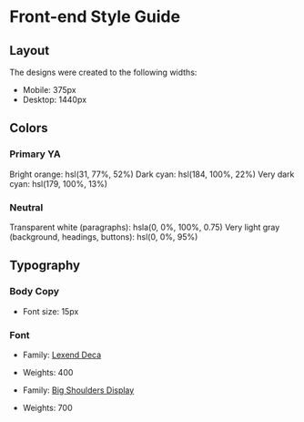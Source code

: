 # Front-end Style Guide

## Layout

The designs were created to the following widths:

- Mobile: 375px
- Desktop: 1440px

## Colors

### Primary YA

Bright orange: hsl(31, 77%, 52%) 
Dark cyan: hsl(184, 100%, 22%)
Very dark cyan: hsl(179, 100%, 13%)

### Neutral 

Transparent white (paragraphs): hsla(0, 0%, 100%, 0.75)
Very light gray (background, headings, buttons): hsl(0, 0%, 95%)

## Typography

### Body Copy

- Font size: 15px

### Font

- Family: [Lexend Deca](https://fonts.google.com/specimen/Lexend+Deca)
- Weights: 400

- Family: [Big Shoulders Display](https://fonts.google.com/specimen/Big+Shoulders+Display)
- Weights: 700
